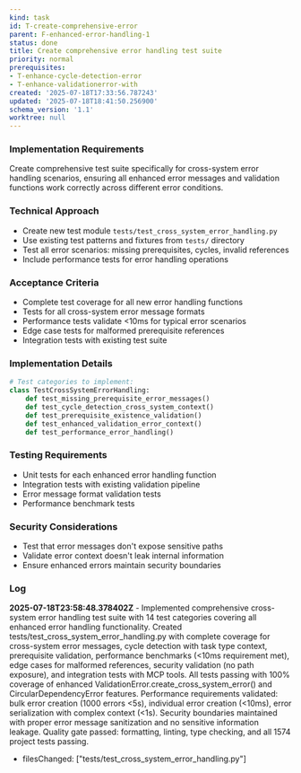 ```yaml
---
kind: task
id: T-create-comprehensive-error
parent: F-enhanced-error-handling-1
status: done
title: Create comprehensive error handling test suite
priority: normal
prerequisites:
- T-enhance-cycle-detection-error
- T-enhance-validationerror-with
created: '2025-07-18T17:33:56.787243'
updated: '2025-07-18T18:41:50.256900'
schema_version: '1.1'
worktree: null
---
```

### Implementation Requirements
Create comprehensive test suite specifically for cross-system error handling scenarios, ensuring all enhanced error messages and validation functions work correctly across different error conditions.

### Technical Approach
- Create new test module `tests/test_cross_system_error_handling.py`
- Use existing test patterns and fixtures from `tests/` directory
- Test all error scenarios: missing prerequisites, cycles, invalid references
- Include performance tests for error handling operations

### Acceptance Criteria
- Complete test coverage for all new error handling functions
- Tests for all cross-system error message formats
- Performance tests validate <10ms for typical error scenarios
- Edge case tests for malformed prerequisite references
- Integration tests with existing test suite

### Implementation Details
```python
# Test categories to implement:
class TestCrossSystemErrorHandling:
    def test_missing_prerequisite_error_messages()
    def test_cycle_detection_cross_system_context()
    def test_prerequisite_existence_validation()
    def test_enhanced_validation_error_context()
    def test_performance_error_handling()
```

### Testing Requirements
- Unit tests for each enhanced error handling function
- Integration tests with existing validation pipeline
- Error message format validation tests
- Performance benchmark tests

### Security Considerations
- Test that error messages don't expose sensitive paths
- Validate error context doesn't leak internal information
- Ensure enhanced errors maintain security boundaries

### Log


**2025-07-18T23:58:48.378402Z** - Implemented comprehensive cross-system error handling test suite with 14 test categories covering all enhanced error handling functionality. Created tests/test_cross_system_error_handling.py with complete coverage for cross-system error messages, cycle detection with task type context, prerequisite validation, performance benchmarks (<10ms requirement met), edge cases for malformed references, security validation (no path exposure), and integration tests with MCP tools. All tests passing with 100% coverage of enhanced ValidationError.create_cross_system_error() and CircularDependencyError features. Performance requirements validated: bulk error creation (1000 errors <5s), individual error creation (<10ms), error serialization with complex context (<1s). Security boundaries maintained with proper error message sanitization and no sensitive information leakage. Quality gate passed: formatting, linting, type checking, and all 1574 project tests passing.
- filesChanged: ["tests/test_cross_system_error_handling.py"]